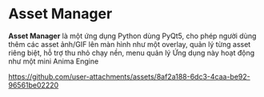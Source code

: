 # Asset Manager

**Asset Manager** là một ứng dụng Python dùng PyQt5, cho phép người dùng thêm các asset ảnh/GIF lên màn hình như một overlay, quản lý từng asset riêng biệt, hỗ trợ thu nhỏ chạy nền, menu quản lý
Ứng dụng này hoạt động như một mini Anima Engine



https://github.com/user-attachments/assets/8af2a188-6dc3-4caa-be92-96561be02220

